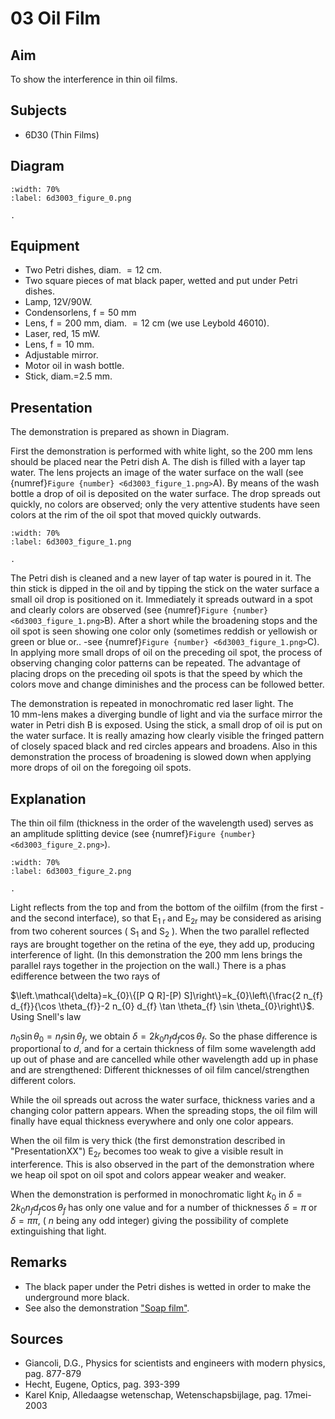# 03 Oil Film 
    
  
## Aim   
 To show the interference in thin oil films.    
  
## Subjects   
* 6D30 (Thin Films)   

## Diagram
    
```{figure} figures/figure_0.png
:width: 70%  
:label: 6d3003_figure_0.png  

. 
```
     
  
## Equipment   
- Two Petri dishes, diam. $=12 \mathrm{~cm}$.
- Two square pieces of mat black paper, wetted and put under Petri dishes.
- Lamp, 12V/90W.
- Condensorlens, $\mathrm{f}=50 \mathrm{~mm}$
- Lens, $\mathrm{f}=200 \mathrm{~mm}$, diam. $=12 \mathrm{~cm}$ (we use Leybold 46010).
- Laser, red, $15 \mathrm{~mW}$.
- Lens, $\mathrm{f}=10 \mathrm{~mm}$.
- Adjustable mirror.
- Motor oil in wash bottle.
- Stick, diam.=$2.5\mathrm{~mm}$.
     
  
## Presentation   
The demonstration is prepared as shown in Diagram.

First the demonstration is performed with white light, so the $200 \mathrm{~mm}$ lens should be placed near the Petri dish A. The dish is filled with a layer tap water. The lens projects an image of the water surface on the wall (see {numref}`Figure {number} <6d3003_figure_1.png>`A). By means of the wash bottle a drop of oil is deposited on the water surface. The drop spreads out quickly, no colors are observed; only the very attentive students have seen colors at the rim of the oil spot that moved quickly outwards.   
```{figure} figures/figure_1.png
:width: 70%  
:label: 6d3003_figure_1.png  

. 
```
The Petri dish is cleaned and a new layer of tap water is poured in it. The thin stick is dipped in the oil and by tipping the stick on the water surface a small oil drop is positioned on it. Immediately it spreads outward in a spot and clearly colors are observed (see {numref}`Figure {number} <6d3003_figure_1.png>`B). After a short while the broadening stops and the oil spot is seen showing one color only (sometimes reddish or yellowish or green or blue or.. -see {numref}`Figure {number} <6d3003_figure_1.png>`C). In applying more small drops of oil on the preceding oil spot, the process of observing changing color patterns can be repeated. The advantage of placing drops on the preceding oil spots is that the speed by which the colors move and change diminishes and the process can be followed better.  

The demonstration is repeated in monochromatic red laser light. The $10 \mathrm{~mm}$-lens makes a diverging bundle of light and via the surface mirror the water in Petri dish $\mathrm{B}$ is exposed. Using the stick, a small drop of oil is put on the water surface. It is really amazing how clearly visible the fringed pattern of closely spaced black and red circles appears and broadens. Also in this demonstration the process of broadening is slowed down when applying more drops of oil on the foregoing oil spots.
  
## Explanation   
The thin oil film (thickness in the order of the wavelength used) serves as an amplitude splitting device (see {numref}`Figure {number} <6d3003_figure_2.png>`).    
```{figure} figures/figure_2.png
:width: 70%  
:label: 6d3003_figure_2.png  

. 
```
Light reflects from the top and from the bottom of the oilfilm (from the first - and the second interface), so that $\mathrm{E}_{1 \text { r }}$ and $\mathrm{E}_{2 \mathrm{r}}$ may be considered as arising from two coherent sources ( $\mathrm{S}_{1}$ and $\mathrm{S}_{2}$ ). When the two parallel reflected rays are brought together on the retina of the eye, they add up, producing interference of light. (In this demonstration the $200 \mathrm{~mm}$ lens brings the parallel rays together in the projection on the wall.) There is a phas edifference between the two rays of

$\left.\mathcal{\delta}=k_{0}\{[P Q R]-[P) S]\right\}=k_{0}\left\{\frac{2 n_{f} d_{f}}{\cos \theta_{f}}-2 n_{0} d_{f} \tan \theta_{f} \sin \theta_{0}\right\}$. Using Snell's law

$n_{0} \sin \theta_{0}=n_{f} \sin \theta_{f}$, we obtain $\delta=2 k_{0} n_{f} d_{f} \cos \theta_{f}$. So the phase difference is proportional to $d$, and for a certain thickness of film some wavelength add up out of phase and are cancelled while other wavelength add up in phase and are strengthened: Different thicknesses of oil film cancel/strengthen different colors.

While the oil spreads out across the water surface, thickness varies and a changing color pattern appears. When the spreading stops, the oil film will finally have equal thickness everywhere and only one color appears.

When the oil film is very thick (the first demonstration described in "PresentationXX") $\mathrm{E}_{2 r}$ becomes too weak to give a visible result in interference. This is also observed in the part of the demonstration where we heap oil spot on oil spot and colors appear weaker and weaker.

When the demonstration is performed in monochromatic light $k_{0}$ in $\delta=2 k_{0} n_{f} d_{f} \cos \theta_{f}$ has only one value and for a number of thicknesses $\delta=\pi$ or $\delta=\pi \pi$, ( $n$ being any odd integer) giving the possibility of complete extinguishing that light.     
  
## Remarks
 *  The black paper under the Petri dishes is wetted in order to make the underground more black. 
 *  See also the demonstration ["Soap film"](/book/6%20optics/6D%20interference/6D30%20Thin%20Films/6D3004%20Soap%20Film/6D3004.md).
   
  
## Sources
 *  Giancoli, D.G., Physics for scientists and engineers with modern physics, pag. 877-879 
 *  Hecht, Eugene, Optics, pag. 393-399 
 *  Karel Knip, Alledaagse wetenschap, Wetenschapsbijlage, pag. 17mei-2003
  